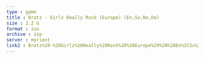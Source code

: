 ```yaml
---
type : game
title : Bratz - Girlz Really Rock (Europe) (En,Sv,No,Da)
size : 2.2 G
format : iso
archive : zip
server : myrient
link2 : Bratz%20-%20Girlz%20Really%20Rock%20%28Europe%29%20%28En%2CSv%2CNo%2CDa%29
---
```

